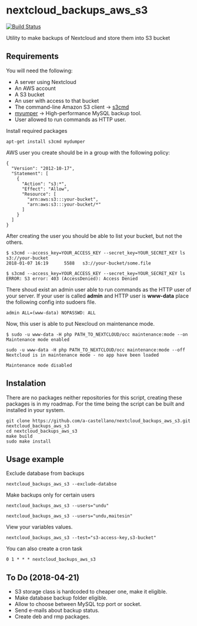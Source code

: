 # nextcloud_backups_aws_s3

[![Build Status](https://travis-ci.org/a-castellano/nextcloud_backups_aws_s3.svg?branch=master)](https://travis-ci.org/a-castellano/nextcloud_backups_aws_s3)

Utility to make backups of Nextcloud and store them into S3 bucket

## Requirements

You will need the following:
- A server using Nextcloud
- An AWS account
- A S3 bucket
- An user with access to that bucket
- The command-line Amazon S3 client -> [s3cmd](http://s3tools.org/s3cmd)
- [myumper](https://github.com/maxbube/mydumper) -> High-performance MySQL backup tool.
- User allowed to run commands as HTTP user.


Install required packages
```
apt-get install s3cmd mydumper
```

AWS user you create should be in a group with the following policy:
```
{
  "Version": "2012-10-17",
  "Statement": [
    {
      "Action": "s3:*",
      "Effect": "Allow",
      "Resource": [
        "arn:aws:s3:::your-bucket",
        "arn:aws:s3:::your-bucket/*"
      ]
    }
  ]
}
```

After creating the user you should be able to list your bucket, but not the others.

```
$ s3cmd --access_key=YOUR_ACCESS_KEY --secret_key=YOUR_SECRET_KEY ls s3://your-bucket
2018-01-07 16:19      5588   s3://your-bucket/some.file
```

```
$ s3cmd --access_key=YOUR_ACCESS_KEY --secret_key=YOUR_SECRET_KEY ls
ERROR: S3 error: 403 (AccessDenied): Access Denied
```

There shoud exist an admin user able to run commands as the HTTP user of your server.
If your user is called **admin** and HTTP user is **www-data** place the following config into sudoers file.

```
admin ALL=(www-data) NOPASSWD: ALL
```
Now, this user is able to put Nexcloud on maintenance mode.

```
$ sudo -u www-data -H php PATH_TO_NEXTCLOUD/occ maintenance:mode --on
Maintenance mode enabled

sudo -u www-data -H php PATH_TO_NEXTCLOUD/occ maintenance:mode --off
Nextcloud is in maintenance mode - no app have been loaded

Maintenance mode disabled
```

## Instalation

There are no packages neither repositories for this script, creating these packages is in my roadmap.
For the time being the script can be built and installed in your system.

```
git clone https://github.com/a-castellano/nextcloud_backups_aws_s3.git nextcloud_backups_aws_s3
cd nextcloud_backups_aws_s3
make build
sudo make install
```

## Usage example

Exclude database from backups
```
nextcloud_backups_aws_s3 --exclude-databse
```

Make backups only for certain users
```
nextcloud_backups_aws_s3 --users="undu"
```
```
nextcloud_backups_aws_s3 --users="undu,maitesin"
```

View your variables values.
```
nextcloud_backups_aws_s3 --test="s3-access-key,s3-bucket"
```

You can also create a cron task
```
0 1 * * * nextcloud_backups_aws_s3
```

## To Do (2018-04-21)
- S3 storage class is hardcoded to cheaper one, make it eligible.
- Make database backup folder eligible.
- Allow to choose between MySQL tcp port or socket.
- Send e-mails about backup status.
- Create deb and rmp packages.
